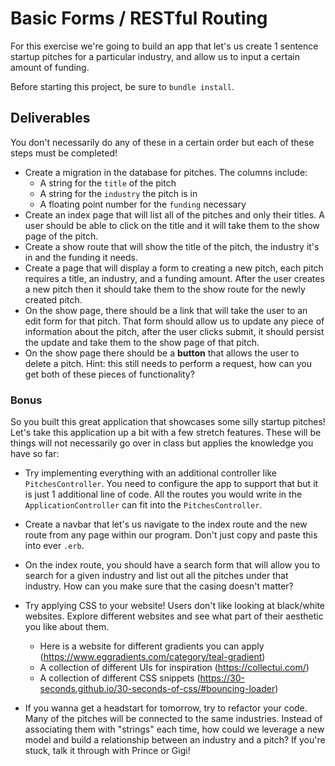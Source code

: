 # Basic Forms / RESTful Routing

For this exercise we're going to build an app that let's us create 1 sentence
startup pitches for a particular industry, and allow us to input a certain
amount of funding.

Before starting this project, be sure to `bundle install`.

## Deliverables

You don't necessarily do any of these in a certain order but each of these
steps must be completed!

- Create a migration in the database for pitches. The columns include:
  - A string for the `title` of the pitch
  - A string for the `industry` the pitch is in
  - A floating point number for the `funding` necessary
- Create an index page that will list all of the pitches and only their titles. 
A user should be able to click on the title and it will take them to the
show page of the pitch.
- Create a show route that will show the title of the pitch, the industry it's in
and the funding it needs.
- Create a page that will display a form to creating a new pitch, each pitch
requires a title, an industry, and a funding amount. After the user creates a new
pitch then it should take them to the show route for the newly created pitch.
- On the show page, there should be a link that will take the user to an edit form for that
pitch. That form should allow us to update any piece of information about the pitch,
after the user clicks submit, it should persist the update and take them to the show page
of that pitch.
- On the show page there should be a **button** that allows the user to delete a pitch. Hint:
this still needs to perform a request, how can you get both of these pieces of functionality?

### Bonus

So you built this great application that showcases some silly startup pitches!
Let's take this application up a bit with a few stretch features. These will be
things will not necessarily go over in class but applies the knowledge you have so far:

- Try implementing everything with an additional controller like `PitchesController`.
You need to configure the app to support that but it is just 1 additional line of code.
All the routes you would write in the `ApplicationController` can fit into the `PitchesController`.

- Create a navbar that let's us navigate to the index route and the new route from any
page within our program. Don't just copy and paste this into ever `.erb`.

- On the index route, you should have a search form that will allow you to search
for a given industry and list out all the pitches under that industry. How can you
make sure that the casing doesn't matter?

- Try applying CSS to your website! Users don't like looking at black/white websites.
Explore different websites and see what part of their aesthetic you like about them.
  - Here is a website for different gradients you can apply (https://www.eggradients.com/category/teal-gradient)
  - A collection of different UIs for inspiration (https://collectui.com/)
  - A collection of different CSS snippets (https://30-seconds.github.io/30-seconds-of-css/#bouncing-loader)

- If you wanna get a headstart for tomorrow, try to refactor your code. Many of the
pitches will be connected to the same industries. Instead of associating them with
"strings" each time, how could we leverage a new model and build a relationship
between an industry and a pitch? If you're stuck, talk it through with Prince or
Gigi!